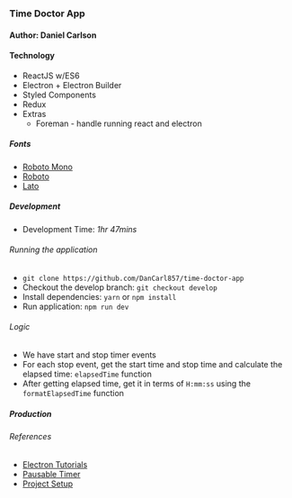 ### Time Doctor App
#### Author: Daniel Carlson

#### Technology
- ReactJS w/ES6
- Electron + Electron Builder
- Styled Components
- Redux
- Extras
  - Foreman - handle running react and electron

##### Fonts
- [Roboto Mono](https://fonts.google.com/specimen/Roboto+Mono)
- [Roboto](https://fonts.google.com/specimen/Roboto)
- [Lato](https://fonts.google.com/specimen/Lato)

##### Development

* Development Time: _1hr 47mins_

###### Running the application
* `git clone https://github.com/DanCarl857/time-doctor-app`
* Checkout the develop branch: `git checkout develop`
* Install dependencies: `yarn` or `npm install`
* Run application: `npm run dev`

###### Logic
* We have start and stop timer events
* For each stop event, get the start time and stop time and calculate the elapsed time: `elapsedTime` function
* After getting elapsed time, get it in terms of `H:mm:ss` using the `formatElapsedTime` function

##### Production


###### References
* [Electron Tutorials](https://electronjs.org/docs)
* [Pausable Timer](https://www.youtube.com/watch?v=pD_T02kcLWI)
* [Project Setup](https://medium.freecodecamp.org/building-an-electron-application-with-create-react-app-97945861647c)